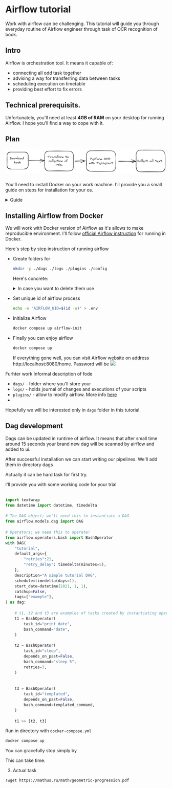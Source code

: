 # Airflow tutorial

Work with airflow can be challenging. This tutorial will guide you through everyday routine of Airflow engineer through task of OCR recognition of book.

## Intro
Airflow is orchestration tool. It means it capable of: 
- connecting all odd task together 
- advising a way for transferring data between tasks
- scheduling execution on timetable
- providing best effort to fix errors

## Technical prerequisits. 
Unfortunately, you'll need at least **4GB of RAM** on your desktop for running Airflow. I hope you'll find a way to cope with it.

## Plan


![Pipeline](assets/graphs/pipeline.excalidraw.png)

###

You'll need to install Docker on your work machine. I'll provide you a small guide on steps for installation for your os.


<details>
<summary>Guide</summary>
<div><ul>
    <li> Linux
        <div>       
        Follow steps of <a href="https://docs.docker.com/engine/install/ubuntu/">official Docker Guide</a>. It's free :)
        </div>
    </li>
    <li> Windows
        <ul> 
            <li> If you already have WSL2
                <div> 
                Then you can proceed with similar steps for Linux.
                You can modify RAM for wsl with <a href="https://learn.microsoft.com/en-us/answers/questions/1296124/how-to-increase-memory-and-cpu-limits-for-wsl2-win">question</a> from official Microsoft forum.
                </div>
            </li>    
            <li> If you don't have WSL2
                <div>
                Install WSL2. Follow <a href="https://learn.microsoft.com/en-us/windows/wsl/install">official Microsoft guide</a>. I recommend use to choose Ubuntu 20.04 as your unix system. 
                </div>
            </li>
        </ul>
    </li>
</ul></div>
</details>

## Installing Airflow from Docker 

We will work with Docker version of Airflow as it's allows to make reproducible environment. I'll follow [official Airflow instruction]( https://airflow.apache.org/docs/apache-airflow/stable/howto/docker-compose/index.html) for running in Docker.

Here's step by step instruction of running airflow
- Create folders for 
    ```bash
    mkdir -p ./dags ./logs ./plugins ./config
    ```
    Here's concrete:
    

    <details>
    <summary>In case you want to delete them use</summary>
    sudo rm -r  ./dags ./logs ./plugins ./config
    </details>
- Set unique id of airflow process
    ```bash
    echo -e "AIRFLOW_UID=$(id -u)" > .env
    ```
- Initialize Airflow
    ```bash
    docker compose up airflow-init
    ```
- Finally you can enjoy airflow
    ```bash
    docker compose up
    ```
    If everything gone well, you can visit Airflow website on address http://localhost:8080/home. Password will be 
    ![](assets/airflow_ui.png)
    
Furhter work 
Informal description of fode
- `dags/` - folder where you'll store your  
- `logs/` - holds journal of changes and executions of your scripts
- `plugins/` - allow to modify airflow. More info [here](https://airflow.apache.org/docs/apache-airflow/stable/authoring-and-scheduling/plugins.html)
- 

Hopefully we will be interested only in `dags` folder in this tutorial.

## Dag development

Dags can be updated in runtime of airflow. It means that after small time around 15 seconds your brand new dag will be scanned by airflow and added to ui.

After successful installation we can start writing our pipelines. We'll add them in directory dags


Actually it can be hard task for first try.

I'll provide you with some working code for your trial

```python

import textwrap
from datetime import datetime, timedelta

# The DAG object; we'll need this to instantiate a DAG
from airflow.models.dag import DAG

# Operators; we need this to operate!
from airflow.operators.bash import BashOperator
with DAG(
    "tutorial",
    default_args={
        "retries":21,
        "retry_delay": timedelta(minutes=5),
    },
    description="A simple tutorial DAG",
    schedule=timedelta(days=1),
    start_date=datetime(2021, 1, 1),
    catchup=False,
    tags=["example"],
) as dag:

    # t1, t2 and t3 are examples of tasks created by instantiating operators
    t1 = BashOperator(
        task_id="print_date",
        bash_command="date",
    )

    t2 = BashOperator(
        task_id="sleep",
        depends_on_past=False,
        bash_command="sleep 5",
        retries=3,
    )


    t3 = BashOperator(
        task_id="templated",
        depends_on_past=False,
        bash_command=templated_command,
    )

    t1 >> [t2, t3]
```

Run in directory with `docker-compose.yml`
``` bash
docker compose up
```

You can gracefully stop simply by 

This can take time.

3. Actual task



```
!wget https://mathus.ru/math/geometric-progression.pdf
```